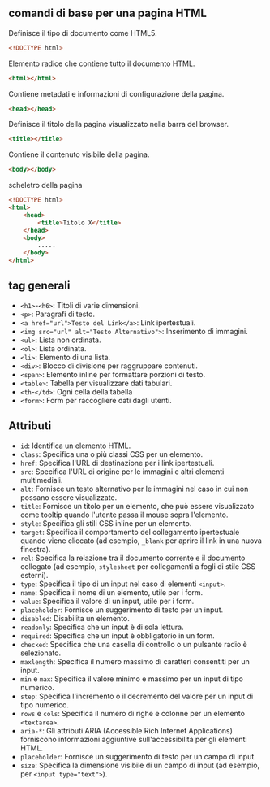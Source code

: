comandi di base per una pagina HTML
--
Definisce il tipo di documento come HTML5.
```html
<!DOCTYPE html>
```
Elemento radice che contiene tutto il documento HTML.
```html
<html></html>
```
Contiene metadati e informazioni di configurazione della pagina.
```html
<head></head>
```
Definisce il titolo della pagina visualizzato nella barra del browser.
```html
<title></title>
```
Contiene il contenuto visibile della pagina.
```html
<body></body>
```
scheletro della pagina
```html
<!DOCTYPE html>
<html>
    <head>
        <title>Titolo X</title>
    </head>    
    <body>
        .....
    </body>
</html>
```
tag generali
--
- `<h1>`-`<h6>`: Titoli di varie dimensioni.
- `<p>`: Paragrafi di testo.
- `<a href="url">Testo del Link</a>`: Link ipertestuali.
- `<img src="url" alt="Testo Alternativo">`: Inserimento di immagini.
- `<ul>`: Lista non ordinata.
- `<ol>`: Lista ordinata.
- `<li>`: Elemento di una lista.
- `<div>`: Blocco di divisione per raggruppare contenuti.
- `<span>`: Elemento inline per formattare porzioni di testo.
- `<table>`: Tabella per visualizzare dati tabulari.
- `<th`-`</td>`: Ogni cella della tabella
- `<form>`: Form per raccogliere dati dagli utenti.

Attributi
--
 - `id`: Identifica un elemento HTML.
- `class`: Specifica una o più classi CSS per un elemento.
- `href`: Specifica l'URL di destinazione per i link ipertestuali.
- `src`: Specifica l'URL di origine per le immagini e altri elementi multimediali.
- `alt`: Fornisce un testo alternativo per le immagini nel caso in cui non possano essere visualizzate.
- `title`: Fornisce un titolo per un elemento, che può essere visualizzato come tooltip quando l'utente passa il mouse sopra l'elemento.
- `style`: Specifica gli stili CSS inline per un elemento.
- `target`: Specifica il comportamento del collegamento ipertestuale quando viene cliccato (ad esempio, `_blank` per aprire il link in una nuova finestra).
- `rel`: Specifica la relazione tra il documento corrente e il documento collegato (ad esempio, `stylesheet` per collegamenti a fogli di stile CSS esterni).
- `type`: Specifica il tipo di un input nel caso di elementi `<input>`.
- `name`: Specifica il nome di un elemento, utile per i form.
- `value`: Specifica il valore di un input, utile per i form.
- `placeholder`: Fornisce un suggerimento di testo per un input.
- `disabled`: Disabilita un elemento.
- `readonly`: Specifica che un input è di sola lettura.
- `required`: Specifica che un input è obbligatorio in un form.
- `checked`: Specifica che una casella di controllo o un pulsante radio è selezionato.
- `maxlength`: Specifica il numero massimo di caratteri consentiti per un input.
- `min` e `max`: Specifica il valore minimo e massimo per un input di tipo numerico.
- `step`: Specifica l'incremento o il decremento del valore per un input di tipo numerico.
- `rows` e `cols`: Specifica il numero di righe e colonne per un elemento `<textarea>`.
- `aria-*`: Gli attributi ARIA (Accessible Rich Internet Applications) forniscono informazioni aggiuntive sull'accessibilità per gli elementi HTML.
- `placeholder`: Fornisce un suggerimento di testo per un campo di input.
- `size`: Specifica la dimensione visibile di un campo di input (ad esempio, per `<input type="text">`).   